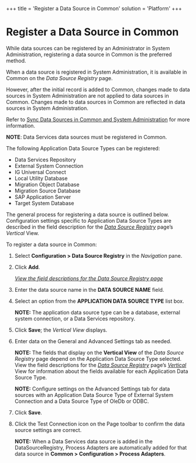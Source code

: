 +++
title = 'Register a Data Source in Common'
solution = 'Platform'
+++

# Register a Data Source in Common

While data sources can be registered by an Administrator in System
Administration, registering a data source in Common is the preferred
method.

When a data source is registered in System Administration, it is
available in Common on the <span style="font-style: italic;">Data Source
Registry</span> page.  

However, after the initial record is added to Common, changes made to
data sources in System Administration are not applied to data sources in
Common. Changes made to data sources in Common are reflected in data
sources in System Administration.  

Refer to [Sync Data Sources in Common and System
Administration](Sync_Data_Sources_in_Common_and_System_Administration)
for more information.

<span style="font-weight: bold;">NOTE</span>: Data Services data sources
must be registered in Common.

The following Application Data Source Types can be registered:

  - Data Services Repository
  - External System Connection
  - IG Universal Connect
  - Local Utility Database
  - Migration Object Database
  - Migration Source Database
  - SAP Application Server
  - Target System Database

The general process for registering a data source is outlined below.
Configuration settings specific to Application Data Source Types are
described in the field description for the *[Data Source
Registry](../Page_Desc/Data_Source_Registry_H#Data_Source_Registry_V)*
page’s *Vertical* View.

To register a data source in Common:

1.  Select **Configuration \> Data Source Registry** in the *Navigation*
    pane.

2.  Click **Add**.
    
    *<span style="color: #0000ff;">[View the field descriptions for the
    Data Source Registry
    page](../Page_Desc/Data_Source_Registry_H)</span>*

3.  Enter the data source name in the **DATA SOURCE NAME** field.

4.  Select an option from the **APPLICATION DATA SOURCE TYPE** list box.
    
    **NOTE:** The application data source type can be a database,
    external system connection, or a Data Services repository.

5.  Click **Save**; the *Vertical View* displays.

6.  Enter data on the General and Advanced Settings tab as needed.
    
    **NOTE:** The fields that display on the
    <span style="font-weight: bold;">Vertical View</span> of the *Data
    Source Registry* page depend on the Application Data Source Type
    selected. View the field descriptions for the
    [<span style="font-style: italic;">Data Source
    Registry</span>](../Page_Desc/Data_Source_Registry_H#Data_Source_Registry_V)
    page’s
    [<span style="font-style: italic;">Vertical</span>](../Page_Desc/Data_Source_Registry_H#Data_Source_Registry_V)
    View for information about the fields available for each Application
    Data Source Type.
    
    **NOTE:** Configure settings on the Advanced Settings tab for data
    sources with an Application Data Source Type of External System
    Connection and a Data Source Type of OleDb or ODBC.

7.  Click **Save**.

8.  Click the Test Connection icon on the Page toolbar to confirm the
    data source settings are correct.
    
    **NOTE:** When a Data Services data source is added in the
    DataSourceRegistry, Process Adapters are automatically added for
    that data source in <span style="font-weight: bold;">Common \>
    Configuration \> Process Adapters</span>.
